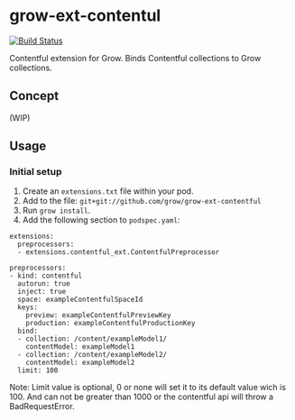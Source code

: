 # grow-ext-contentul

[![Build Status](https://travis-ci.org/grow/grow-ext-contentful.svg?branch=master)](https://travis-ci.org/grow/grow-ext-contentful)

Contentful extension for Grow. Binds Contentful collections to Grow
collections.

## Concept

(WIP)

## Usage

### Initial setup

1. Create an `extensions.txt` file within your pod.
1. Add to the file: `git+git://github.com/grow/grow-ext-contentful`
1. Run `grow install`.
1. Add the following section to `podspec.yaml`:

```
extensions:
  preprocessors:
  - extensions.contentful_ext.ContentfulPreprocessor

preprocessors:
- kind: contentful
  autorun: true
  inject: true
  space: exampleContentfulSpaceId
  keys:
    preview: exampleContentfulPreviewKey
    production: exampleContentfulProductionKey
  bind:
  - collection: /content/exampleModel1/
    contentModel: exampleModel1
  - collection: /content/exampleModel2/
    contentModel: exampleModel2
  limit: 100
```
Note: Limit value is optional, 0 or none will set it to its default value wich is 100. And can not be greater than 1000 or the contentful api will throw a BadRequestError.
